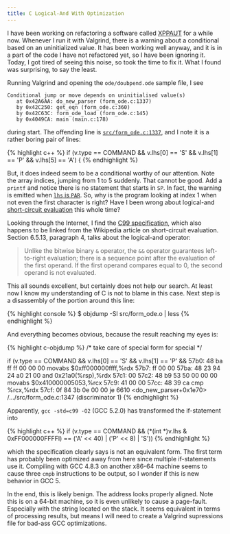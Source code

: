 ```yaml
---
title: C Logical-And With Optimization
---
```

I have been working on refactoring a software called
[XPPAUT](http://www.math.pitt.edu/~bard/xpp/xpp.html) for a while
now. Whenever I run it with Valgrind, there is a warning about a
conditional based on an uninitialized value. It has been working well
anyway, and it is in a part of the code I have not refactored yet, so I
have been ignoring it. Today, I got tired of seeing this noise, so
took the time to fix it. What I found was surprising, to say the
least.

Running Valgrind and opening the `ode/doubpend.ode` sample file, I
see

    Conditional jump or move depends on uninitialised value(s)
       at 0x42A6AA: do_new_parser (form_ode.c:1337)
       by 0x42C250: get_eqn (form_ode.c:360)
       by 0x42C63C: form_ode_load (form_ode.c:145)
       by 0x4049CA: main (main.c:178)

during start. The offending line is
[`src/form_ode.c:1337`](https://github.com/tommie/xppaut/blob/603ca3f4fd89250d830b377d6e39c8d48c7dbfb2/src/form_ode.c#L1337),
and I note it is a rather boring pair of lines:

{% highlight c++ %}
if (v.type == COMMAND && v.lhs[0] == 'S' && v.lhs[1] == 'P' &&
    v.lhs[5] == 'A') {
{% endhighlight %}

But, it does indeed seem to be a conditional worthy of our
attention. Note the array indices, jumping from 1 to 5 suddenly. That
cannot be good. Add a `printf` and notice there is no statement that
starts in `SP`. In fact, the warning is emitted when
[`lhs` is `PAR`](https://github.com/tommie/xppaut/blob/603ca3f4fd89250d830b377d6e39c8d48c7dbfb2/ode/doubpend.ode#L8). So,
why is the program looking at index 1 when not even the first
character is right? Have I been wrong about logical-and
[short-circuit evaluation](https://en.wikipedia.org/wiki/Short-circuit_evaluation)
this whole time?

Looking through the Internet, I find the
[C99 specification](http://www.open-std.org/jtc1/sc22/wg14/www/docs/n1256.pdf),
which also happens to be linked from the Wikipedia article on
short-circuit evaluation. Section 6.5.13, paragraph 4, talks about the
logical-and operator:

> Unlike the bitwise binary `&` operator, the `&&` operator guarantees
> left-to-right evaluation; there is a sequence point after the
> evaluation of the first operand. If the first operand compares equal
> to 0, the second operand is not evaluated.

This all sounds excellent, but certainly does not help our search. At
least now I know my understanding of C is not to blame in this
case. Next step is a disassembly of the portion around this line:

{% highlight console %}
$ objdump -Sl src/form_ode.o | less
{% endhighlight %}

And everything becomes obvious, because the result reaching my eyes is:

{% highlight c-objdump %}
/* take care of special form for special */

if (v.type == COMMAND && v.lhs[0] == 'S' && v.lhs[1] == 'P' &&
57b0: 48 ba ff ff 00 00 00  movabs $0xff000000ffff,%rdx
57b7: ff 00 00
57ba: 48 23 94 24 a0 21 00  and    0x21a0(%rsp),%rdx
57c1: 00
57c2: 48 b9 53 50 00 00 00  movabs $0x410000005053,%rcx
57c9: 41 00 00
57cc: 48 39 ca              cmp    %rcx,%rdx
57cf: 0f 84 3b 0e 00 00     je     6610 <do_new_parser+0x1e70>
/.../src/form_ode.c:1347 (discriminator 1)
{% endhighlight %}

Apparently, `gcc -std=c99 -O2` (GCC 5.2.0) has transformed the
if-statement into

{% highlight c++ %}
if (v.type == COMMAND && (*(int *)v.lhs & 0xFF000000FFFFl) ==
    ('A' << 40) | ('P' << 8) | 'S'))
{% endhighlight %}

which the specification clearly says is not an equivalent form. The
first term has probably been optimized away from here since multiple
if-statements use it. Compiling with GCC 4.8.3 on another x86-64
machine seems to cause three `cmpb` instructions to be output, so I
wonder if this is new behavior in GCC 5.

In the end, this is likely benign. The address looks properly
aligned. Note this is on a 64-bit machine, so it is even unlikely to
cause a page-fault. Especially with the string located on the
stack. It seems equivalent in terms of processing results, but means I
will need to create a Valgrind supressions file for bad-ass GCC
optimizations.
